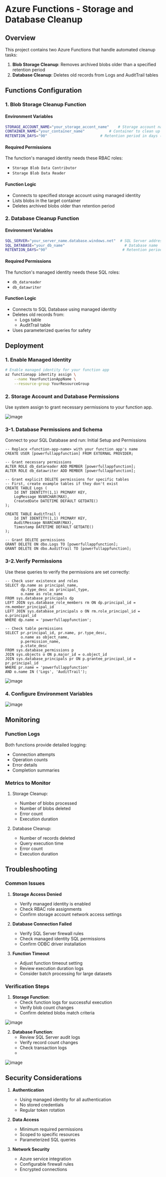 # Azure Functions - Storage and Database Cleanup

## Overview
This project contains two Azure Functions that handle automated cleanup tasks:
1. **Blob Storage Cleanup**: Removes archived blobs older than a specified retention period
2. **Database Cleanup**: Deletes old records from Logs and AuditTrail tables


## Functions Configuration

### 1. Blob Storage Cleanup Function

#### Environment Variables
```bash
STORAGE_ACCOUNT_NAME="your_storage_accont_name"    # Storage account name
CONTAINER_NAME="your_container_name"           # Container to clean up
RETENTION_DAYS="90"                        # Retention period in days (adjust to fit your needs)
```

#### Required Permissions
The function's managed identity needs these RBAC roles:
- `Storage Blob Data Contributor`
- `Storage Blob Data Reader`

#### Function Logic
- Connects to specified storage account using managed identity
- Lists blobs in the target container
- Deletes archived blobs older than retention period

### 2. Database Cleanup Function

#### Environment Variables
```bash
SQL_SERVER="your_server_name.database.windows.net"  # SQL Server address
SQL_DATABASE="your_db_name"                           # Database name
RETENTION_DAYS="90"                                  # Retention period in days (adjust to fit your needs)
```

#### Required Permissions
The function's managed identity needs these SQL roles:
- `db_datareader`
- `db_datawriter`

#### Function Logic
- Connects to SQL Database using managed identity
- Deletes old records from:
  - Logs table
  - AuditTrail table
- Uses parameterized queries for safety

## Deployment

### 1. Enable Managed Identity
```bash
# Enable managed identity for your function app
az functionapp identity assign \
    --name YourFunctionAppName \
    --resource-group YourResourceGroup
```

### 2. Storage Account  and Database Permissions
Use system assign to grant necessary permissions to your function app.

![image](https://github.com/user-attachments/assets/268fd4a1-a59b-4829-ae07-bd83e33a8800)


### 3-1. Database Permissions and Schema
Connect to your SQL Database and run:
Initial Setup and Permissions

```
-- Replace <function-app-name> with your function app's name
CREATE USER [powerfullappfunction] FROM EXTERNAL PROVIDER;

-- Grant necessary permissions
ALTER ROLE db_datareader ADD MEMBER [powerfullappfunction];
ALTER ROLE db_datawriter ADD MEMBER [powerfullappfunction];

-- Grant explicit DELETE permissions for specific tables
-- First, create example tables if they don't exist
CREATE TABLE Logs (
    Id INT IDENTITY(1,1) PRIMARY KEY,
    LogMessage NVARCHAR(MAX),
    CreatedDate DATETIME DEFAULT GETDATE()
);

CREATE TABLE AuditTrail (
    Id INT IDENTITY(1,1) PRIMARY KEY,
    AuditMessage NVARCHAR(MAX),
    Timestamp DATETIME DEFAULT GETDATE()
);

-- Grant DELETE permissions
GRANT DELETE ON dbo.Logs TO [powerfullappfunction];
GRANT DELETE ON dbo.AuditTrail TO [powerfullappfunction];
```

### 3-2.Verify Permissions

Use these queries to verify the permissions are set correctly:

```
-- Check user existence and roles
SELECT dp.name as principal_name,
       dp.type_desc as principal_type,
       o.name as role_name
FROM sys.database_principals dp
LEFT JOIN sys.database_role_members rm ON dp.principal_id = rm.member_principal_id
LEFT JOIN sys.database_principals o ON rm.role_principal_id = o.principal_id
WHERE dp.name = 'powerfullappfunction';

-- Check table permissions
SELECT pr.principal_id, pr.name, pr.type_desc,
       o.name as object_name,
       p.permission_name,
       p.state_desc
FROM sys.database_permissions p
JOIN sys.objects o ON p.major_id = o.object_id
JOIN sys.database_principals pr ON p.grantee_principal_id = pr.principal_id
WHERE pr.name = 'powerfullappfunction'
AND o.name IN ('Logs', 'AuditTrail');
```

![image](https://github.com/user-attachments/assets/fe0f3369-e6ba-4d14-a7a9-63ce4ba19166)

### 4. Configure Environment Variables

![image](https://github.com/user-attachments/assets/c13d6627-12c2-4976-a49b-76b3d586974d)

## Monitoring

### Function Logs
Both functions provide detailed logging:
- Connection attempts
- Operation counts
- Error details
- Completion summaries

### Metrics to Monitor
1. Storage Cleanup:
   - Number of blobs processed
   - Number of blobs deleted
   - Error count
   - Execution duration

2. Database Cleanup:
   - Number of records deleted
   - Query execution time
   - Error count
   - Execution duration

## Troubleshooting

### Common Issues

1. **Storage Access Denied**
   - Verify managed identity is enabled
   - Check RBAC role assignments
   - Confirm storage account network access settings

2. **Database Connection Failed**
   - Verify SQL Server firewall rules
   - Check managed identity SQL permissions
   - Confirm ODBC driver installation

3. **Function Timeout**
   - Adjust function timeout setting
   - Review execution duration logs
   - Consider batch processing for large datasets

### Verification Steps

1. **Storage Function**:
   - Check function logs for successful execution
   - Verify blob count changes
   - Confirm deleted blobs match criteria

![image](https://github.com/user-attachments/assets/8c5c12f7-3e3d-4e0c-bb91-5285de9ebff9)

2. **Database Function**:
   - Review SQL Server audit logs
   - Verify record count changes
   - Check transaction logs
   - 
![image](https://github.com/user-attachments/assets/7742c4d9-188a-4505-b944-1c252ad5a847)

## Security Considerations

1. **Authentication**
   - Using managed identity for all authentication
   - No stored credentials
   - Regular token rotation

2. **Data Access**
   - Minimum required permissions
   - Scoped to specific resources
   - Parameterized SQL queries

3. **Network Security**
   - Azure service integration
   - Configurable firewall rules
   - Encrypted connections
